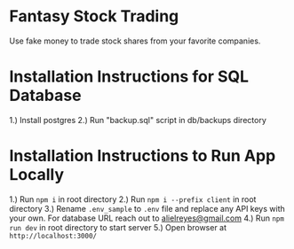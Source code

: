 # Fantasy Stock Trading

Use fake money to trade stock shares from your favorite companies.

# Installation Instructions for SQL Database

1.) Install postgres
2.) Run "backup.sql" script in db/backups directory

# Installation Instructions to Run App Locally

1.) Run `npm i` in root directory
2.) Run `npm i --prefix client` in root directory
3.) Rename `.env_sample` to `.env` file and replace any API keys with your own. For database URL reach out to alielreyes@gmail.com
4.) Run `npm run dev` in root directory to start server
5.) Open browser at `http://localhost:3000/`
